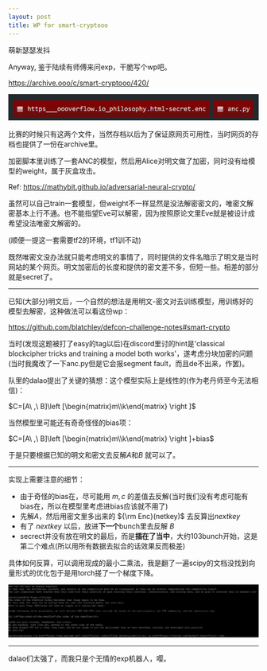 ```yaml
---
layout: post
title: WP for smart-cryptooo
---
```

萌新瑟瑟发抖

Anyway, 鉴于陆续有师傅来问exp，干脆写个wp吧。

https://archive.ooo/c/smart-cryptooo/420/

![image-20210512011142020](/assets/img/smart-crypto.assets/image-20210512011142020.png)

比赛的时候只有这两个文件，当然存档以后为了保证原网页可用性，当时网页的存档也提供了一份在archive里。

加密脚本里训练了一套ANC的模型，然后用Alice对明文做了加密，同时没有给模型的weight，属于灰盒攻击。

Ref: https://mathybit.github.io/adversarial-neural-crypto/

虽然可以自己train一套模型，但weight不一样显然是没法解密密文的，唯密文解密基本上行不通。也不能指望Eve可以解密，因为按照原论文里Eve就是被设计成希望没法唯密文解密的。

(顺便一提这一套需要tf2的环境，tf1训不动)

既然唯密文没办法就只能考虑明文的事情了，同时提供的文件名暗示了明文是当时网站的某个网页。明文加密后的长度和提供的密文差不多，但短一些。相差的部分就是secret了。

___

已知(大部分)明文后，一个自然的想法是用明文-密文对去训练模型，用训练好的模型去解密，这种做法可以看这份wp：

https://github.com/blatchley/defcon-challenge-notes#smart-crypto

当时(发现这题被打了easy的tag以后)在discord里讨的hint是'classical blockcipher tricks and training a model both works'，遂考虑分块加密的问题(当时我魔改了一下anc.py但是它会报segment fault，而且de不出来，作罢)。

队里的dalao提出了关键的猜想：这个模型实际上是线性的(作为老丹师至今无法相信)：

$C=[A\ ,\ B]\left [\begin{matrix}m\\k\end{matrix} \right ]$

当然模型里可能还有奇奇怪怪的bias项：

$C=[A\ ,\ B]\left [\begin{matrix}m\\k\end{matrix} \right ]+bias$

于是只要根据已知的明文和密文去反解$A$和$B$ 就可以了。

---

实现上需要注意的细节：

- 由于奇怪的bias在，尽可能用 $m,c$ 的差值去反解(当时我们没有考虑可能有bias在，所以在模型里考虑进bias应该就不用了)
- 先解$A$，然后用密文里多出来的 ${\rm Enc}(netkey)$ 去反算出$nextkey$
- 有了 $nextkey$ 以后，放进**下一个**bunch里去反解 $B$
- secrect并没有放在明文的最后，而是**插在了当中**，大约103bunch开始，这是第二个难点(所以用所有数据去拟合的话效果反而极差)

具体如何反算，可以调用现成的最小二乘法，我是翻了一遍scipy的文档没找到向量形式的优化包于是用torch搓了一个梯度下降。

![image-20210512015614543](/assets/img/smart-crypto.assets/image-20210512015614543.png)



---

dalao们太强了，而我只是个无情的exp机器人，嘤。
